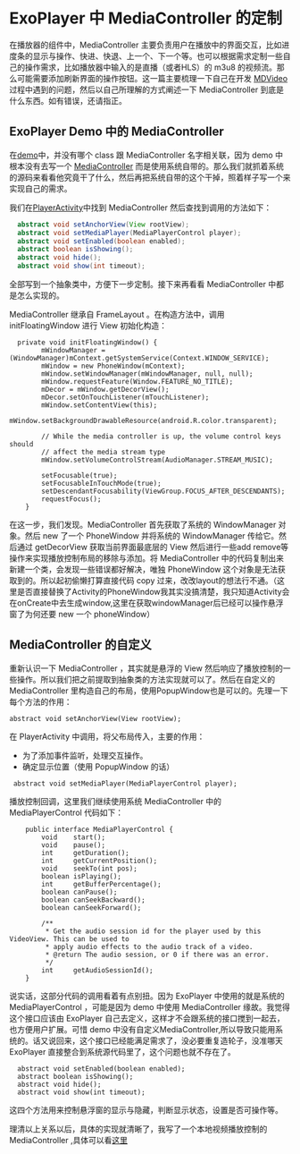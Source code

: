 # ExoPlayer 中 MediaController 的定制

在播放器的组件中，MediaController 主要负责用户在播放中的界面交互，比如进度条的显示与操作、快进、快退、上一个、下一个等。也可以根据需求定制一些自己的操作需求，比如播放器中输入的是直播（或者HLS）的 m3u8 的视频流。那么可能需要添加刷新界面的操作按钮。这一篇主要梳理一下自己在开发 [MDVideo](https://github.com/AndroidTips/MDVideo)过程中遇到的问题，然后以自己所理解的方式阐述一下  MediaController 到底是什么东西。如有错误，还请指正。

## ExoPlayer Demo 中的 MediaController 
在[demo](https://github.com/google/ExoPlayer/tree/release-v1/demo)中，并没有哪个 class 跟 MediaController 名字相关联，因为 demo 中根本没有去写一个 [MediaController](https://developer.android.com/reference/android/widget/MediaController.html) 而是使用系统自带的。那么我们就抓着系统的源码来看看他究竟干了什么，然后再把系统自带的这个干掉，照着样子写一个来实现自己的需求。

我们在[PlayerActivity](https://github.com/google/ExoPlayer/blob/release-v1/demo/src/main/java/com/google/android/exoplayer/demo/PlayerActivity.java)中找到 MediaController 然后查找到调用的方法如下：
```java
  abstract void setAnchorView(View rootView);
  abstract void setMediaPlayer(MediaPlayerControl player);
  abstract void setEnabled(boolean enabled);
  abstract boolean isShowing();
  abstract void hide();
  abstract void show(int timeout);
```
全部写到一个抽象类中，方便下一步定制。接下来再看看 MediaController 中都是怎么实现的。

MediaController 继承自 FrameLayout 。在构造方法中，调用 initFloatingWindow 进行 View 初始化构造：
```
  private void initFloatingWindow() {
        mWindowManager = (WindowManager)mContext.getSystemService(Context.WINDOW_SERVICE);
        mWindow = new PhoneWindow(mContext);
        mWindow.setWindowManager(mWindowManager, null, null);
        mWindow.requestFeature(Window.FEATURE_NO_TITLE);
        mDecor = mWindow.getDecorView();
        mDecor.setOnTouchListener(mTouchListener);
        mWindow.setContentView(this);
        mWindow.setBackgroundDrawableResource(android.R.color.transparent);

        // While the media controller is up, the volume control keys should
        // affect the media stream type
        mWindow.setVolumeControlStream(AudioManager.STREAM_MUSIC);

        setFocusable(true);
        setFocusableInTouchMode(true);
        setDescendantFocusability(ViewGroup.FOCUS_AFTER_DESCENDANTS);
        requestFocus();
    }
```
在这一步，我们发现。MediaController 首先获取了系统的 WindowManager 对象。然后 new 了一个 PhoneWindow 并将系统的 WindowManager 传给它。然后通过 getDecorView 获取当前界面最底层的 View 然后进行一些add remove等操作来实现播放控制布局的移除与添加。将 MediaController 中的代码复制出来新建一个类，会发现一些错误都好解决，唯独 PhoneWindow 这个对象是无法获取到的。所以起初偷懒打算直接代码 copy 过来，改改layout的想法行不通。（这里是否直接替换了Activity的PhoneWindow我其实没搞清楚，我只知道Activity会在onCreate中去生成window,这里在获取windowManager后已经可以操作悬浮窗了为何还要 new 一个 phoneWindow）

## MediaController 的自定义
重新认识一下 MediaController ，其实就是悬浮的 View 然后响应了播放控制的一些操作。所以我们把之前提取到抽象类的方法实现就可以了。然后在自定义的 MediaController 里构造自己的布局，使用PopupWindow也是可以的。先理一下每个方法的作用：
```
abstract void setAnchorView(View rootView);
```
在 PlayerActivity 中调用，将父布局传入，主要的作用：
- 为了添加事件监听，处理交互操作。
- 确定显示位置（使用 PopupWindow 的话）

```
 abstract void setMediaPlayer(MediaPlayerControl player);
```
播放控制回调，这里我们继续使用系统 MediaController 中的 MediaPlayerControl 代码如下：
```
    public interface MediaPlayerControl {
        void    start();
        void    pause();
        int     getDuration();
        int     getCurrentPosition();
        void    seekTo(int pos);
        boolean isPlaying();
        int     getBufferPercentage();
        boolean canPause();
        boolean canSeekBackward();
        boolean canSeekForward();

        /**
         * Get the audio session id for the player used by this VideoView. This can be used to
         * apply audio effects to the audio track of a video.
         * @return The audio session, or 0 if there was an error.
         */
        int     getAudioSessionId();
    }
```
说实话，这部分代码的调用看着有点别扭。因为 ExoPlayer 中使用的就是系统的 MediaPlayerControl ，可能是因为 demo 中使用 MediaController 缘故。我觉得这个接口应该由 ExoPlayer 自己去定义，这样才不会跟系统的接口搅到一起去，也方便用户扩展。可惜 demo 中没有自定义MediaController,所以导致只能用系统的。话又说回来，这个接口已经能满足需求了，没必要重复造轮子，没准哪天 ExoPlayer 直接整合到系统源代码里了，这个问题也就不存在了。

```
  abstract void setEnabled(boolean enabled);
  abstract boolean isShowing();
  abstract void hide();
  abstract void show(int timeout);
```
这四个方法用来控制悬浮窗的显示与隐藏，判断显示状态，设置是否可操作等。

理清以上关系以后，具体的实现就清晰了，我写了一个本地视频播放控制的 MediaController ,具体可以看[这里](https://github.com/AndroidTips/MDVideo/blob/master/app/src/main/java/com/studyjams/mdvideo/PlayerModule/MediaController/ExtractorMediaController.java)
